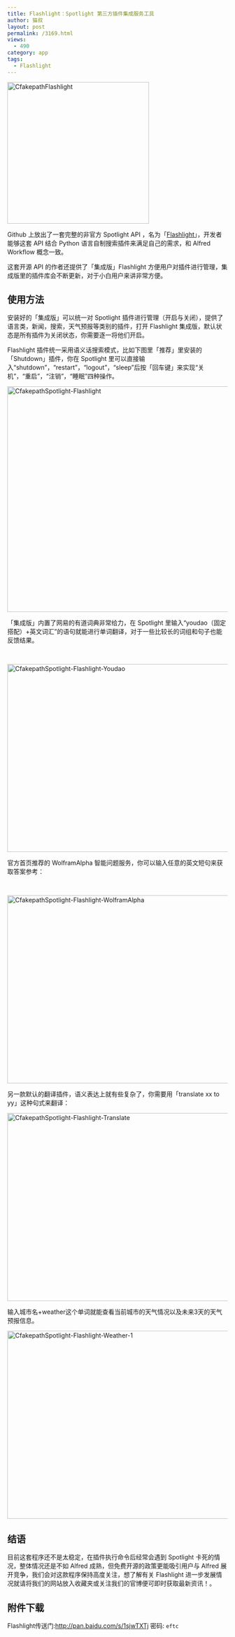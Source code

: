 ```yaml
---
title: Flashlight：Spotlight 第三方插件集成服务工具
author: 猫叔
layout: post
permalink: /3169.html
views:
  - 490
category: app
tags:
  - Flashlight
---
```

[<img class="  wp-image-3177 aligncenter" src="http://cache.maoshu.cc//wp-content/uploads/2015/05/CfakepathFlashlight.png" alt="CfakepathFlashlight" width="324" height="324" />][1]

Github 上放出了一套完整的非官方 Spotlight API ，名为「<a title="" href="https://github.com/nate-parrott/Flashlight/releases" target="_blank" data-original-title="">Flashlight</a>」，开发者能够这套 API 结合 Python 语言自制搜索插件来满足自己的需求，和 Alfred Workflow 概念一致。

这套开源 API 的作者还提供了「集成版」Flashlight 方便用户对插件进行管理，集成版里的插件库会不断更新，对于小白用户来讲非常方便。

## 使用方法

安装好的「集成版」可以统一对 Spotlight 插件进行管理（开启与关闭），提供了语言类，新闻，搜索，天气预报等类别的插件，打开 Flashlight 集成版，默认状态是所有插件为关闭状态，你需要逐一将他们开启。

Flashlight 插件统一采用语义话搜索模式，比如下图里「推荐」里安装的「Shutdown」插件，你在 Spotlight 里可以直接输入“shutdown”，“restart”，“logout”，“sleep”后按「回车键」来实现“关机”，“重启”，“注销”，“睡眠”四种操作。

[<img class="attachment-full" src="http://cache.maoshu.cc//wp-content/uploads/2015/05/CfakepathSpotlight-Flashlight.png" alt="CfakepathSpotlight-Flashlight" width="602" height="516" />][2]

「集成版」内置了网易的有道词典非常给力，在 Spotlight 里输入“youdao（固定搭配）+英文词汇”的语句就能进行单词翻译，对于一些比较长的词组和句子也能反馈结果。

&nbsp;

[<img class="attachment-full" src="http://cache.maoshu.cc//wp-content/uploads/2015/05/CfakepathSpotlight-Flashlight-Youdao.png" alt="CfakepathSpotlight-Flashlight-Youdao" width="680" height="430" />][3]

官方首页推荐的 WolframAlpha 智能问题服务，你可以输入任意的英文短句来获取答案参考：

&nbsp;

[<img class="attachment-full" src="http://cache.maoshu.cc//wp-content/uploads/2015/05/CfakepathSpotlight-Flashlight-WolframAlpha.png" alt="CfakepathSpotlight-Flashlight-WolframAlpha" width="680" height="430" />][4]

另一款默认的翻译插件，语义表达上就有些复杂了，你需要用「translate xx to yy」这种句式来翻译：

[<img class="attachment-full" src="http://cache.maoshu.cc//wp-content/uploads/2015/05/CfakepathSpotlight-Flashlight-Translate.png" alt="CfakepathSpotlight-Flashlight-Translate" width="680" height="430" />][5]

输入城市名+weather这个单词就能查看当前城市的天气情况以及未来3天的天气预报信息。

[<img class="attachment-full" src="http://cache.maoshu.cc//wp-content/uploads/2015/05/CfakepathSpotlight-Flashlight-Weather-1.png" alt="CfakepathSpotlight-Flashlight-Weather-1" width="680" height="430" />][6]

## 结语

目前这套程序还不是太稳定，在插件执行命令后经常会遇到 Spotlight 卡死的情况，整体情况还是不如 Alfred 成熟，但免费开源的政策更能吸引用户与 Alfred 展开竞争，我们会对这款程序保持高度关注，想了解有关 Flashlight 进一步发展情况就请将我们的网站放入收藏夹或关注我们的官博便可即时获取最新资讯！。

## 附件下载

Flashlight传送门:<http://pan.baidu.com/s/1sjwTXTj> 密码: `eftc`

 [1]: http://cache.maoshu.cc//wp-content/uploads/2015/05/CfakepathFlashlight.png
 [2]: http://cache.maoshu.cc//wp-content/uploads/2015/05/CfakepathSpotlight-Flashlight.png
 [3]: http://cache.maoshu.cc//wp-content/uploads/2015/05/CfakepathSpotlight-Flashlight-Youdao.png
 [4]: http://cache.maoshu.cc//wp-content/uploads/2015/05/CfakepathSpotlight-Flashlight-WolframAlpha.png
 [5]: http://cache.maoshu.cc//wp-content/uploads/2015/05/CfakepathSpotlight-Flashlight-Translate.png
 [6]: http://cache.maoshu.cc//wp-content/uploads/2015/05/CfakepathSpotlight-Flashlight-Weather-1.png

